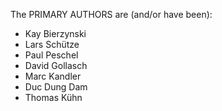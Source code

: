 The PRIMARY AUTHORS are (and/or have been):

* Kay Bierzynski
* Lars Schütze
* Paul Peschel
* David Gollasch
* Marc Kandler
* Duc Dung Dam
* Thomas Kühn

